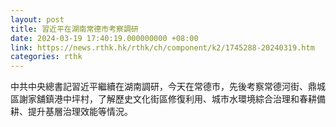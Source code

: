 ```yaml
---
layout: post
title: 習近平在湖南常德市考察調研
date: 2024-03-19 17:40:19.000000000 +08:00
link: https://news.rthk.hk/rthk/ch/component/k2/1745288-20240319.htm
categories: rthk
---
```


中共中央總書記習近平繼續在湖南調研，今天在常德市，先後考察常德河街、鼎城區謝家舖鎮港中坪村，了解歷史文化街區修復利用、城市水環境綜合治理和春耕備耕、提升基層治理效能等情況。
